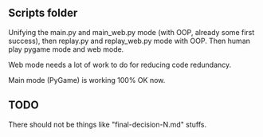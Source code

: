 ## Scripts folder

Unifying the main.py and main_web.py mode (with OOP, already some first success), then replay.py and replay_web.py mode with OOP. Then human play pygame mode and web mode.

Web mode needs a lot of work to do for reducing code redundancy.



Main mode (PyGame) is working 100% OK now.


## TODO

There should not be things like "final-decision-N.md" stuffs.

